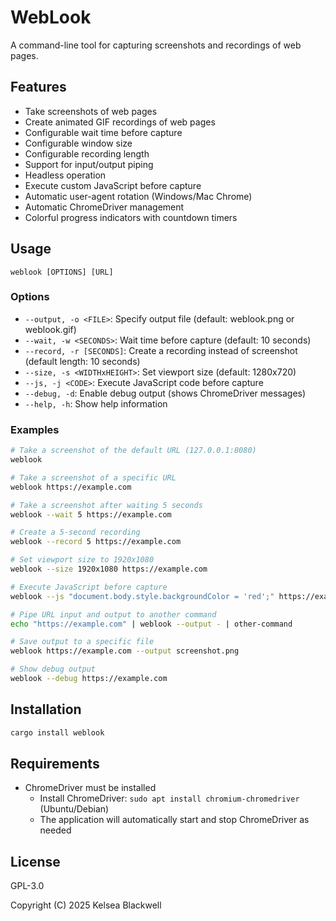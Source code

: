 # WebLook

A command-line tool for capturing screenshots and recordings of web pages.

## Features

- Take screenshots of web pages
- Create animated GIF recordings of web pages
- Configurable wait time before capture
- Configurable window size
- Configurable recording length
- Support for input/output piping
- Headless operation
- Execute custom JavaScript before capture
- Automatic user-agent rotation (Windows/Mac Chrome)
- Automatic ChromeDriver management
- Colorful progress indicators with countdown timers

## Usage

```
weblook [OPTIONS] [URL]
```

### Options

- `--output, -o <FILE>`: Specify output file (default: weblook.png or weblook.gif)
- `--wait, -w <SECONDS>`: Wait time before capture (default: 10 seconds)
- `--record, -r [SECONDS]`: Create a recording instead of screenshot (default length: 10 seconds)
- `--size, -s <WIDTHxHEIGHT>`: Set viewport size (default: 1280x720)
- `--js, -j <CODE>`: Execute JavaScript code before capture
- `--debug, -d`: Enable debug output (shows ChromeDriver messages)
- `--help, -h`: Show help information

### Examples

```bash
# Take a screenshot of the default URL (127.0.0.1:8080)
weblook

# Take a screenshot of a specific URL
weblook https://example.com

# Take a screenshot after waiting 5 seconds
weblook --wait 5 https://example.com

# Create a 5-second recording
weblook --record 5 https://example.com

# Set viewport size to 1920x1080
weblook --size 1920x1080 https://example.com

# Execute JavaScript before capture
weblook --js "document.body.style.backgroundColor = 'red';" https://example.com

# Pipe URL input and output to another command
echo "https://example.com" | weblook --output - | other-command

# Save output to a specific file
weblook https://example.com --output screenshot.png

# Show debug output
weblook --debug https://example.com
```

## Installation

```bash
cargo install weblook
```

## Requirements

- ChromeDriver must be installed
  - Install ChromeDriver: `sudo apt install chromium-chromedriver` (Ubuntu/Debian)
  - The application will automatically start and stop ChromeDriver as needed

## License

GPL-3.0

Copyright (C) 2025 Kelsea Blackwell
